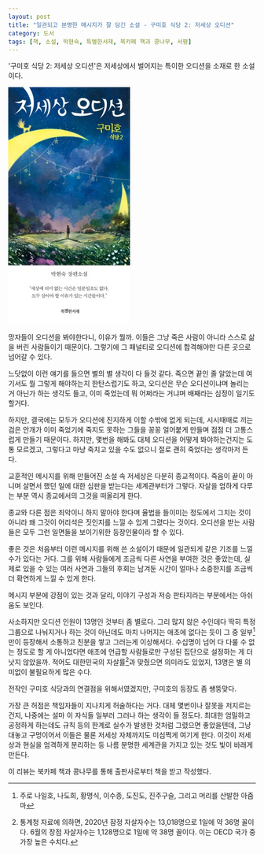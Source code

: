 ```yaml
---
layout: post
title: "일관되고 분명한 메시지가 잘 담긴 소설 - 구미호 식당 2: 저세상 오디션"
category: 도서
tags: [책, 소설, 박현숙, 특별한서재, 북카페 책과 콩나무, 서평]
---
```


'구미호 식당 2: 저세상 오디션'은
저세상에서 벌어지는 특이한 오디션을 소재로 한 소설이다.

![표지](/images/gumiho-restaurant-2-afterworld-audition-book-h480.jpg)

망자들이 오디션을 봐야한다니, 이유가 뭘까.
이들은 그냥 죽은 사람이 아니라 스스로 삶을 버린 사람들이기 때문이다.
그렇기에 그 패널티로 오디션에 합격해야만 다른 곳으로 넘어갈 수 있다.

느닷없이 이런 얘기를 들으면 별의 별 생각이 다 들것 같다.
죽으면 끝인 줄 알았는데 여기서도 뭘 그렇게 해야하는지 한탄스럽기도 하고,
오디션은 무슨 오디션이냐며 놀리는 거 아닌가 하는 생각도 들고,
이미 죽었는데 뭐 어쩌라는 거냐며 배째라는 심정이 일기도 할거다.

하지만, 결국에는 모두가 오디션에 진지하게 이할 수밖에 없게 되는데,
시시때때로 끼는 검은 안개가 이미 죽었기에 죽지도 못하는 그들을
꽁꽁 얼어붙게 만들며 점점 더 고통스럽게 만들기 때문이다.
하지만, 몇번을 해봐도 대체 오디션을 어떻게 봐야하는건지는 도통 모르겠고,
그렇다고 마냥 죽치고 있을 수도 없으니 절로 괜히 죽었다는 생각마저 든다.

교훈적인 메시지를 위해 만들어진 소설 속 저세상은 다분히 종교적이다.
죽음이 끝이 아니며 살면서 했던 일에 대한 심판을 받는다는 세계관부터가 그렇다.
자살을 엄하게 다루는 부분 역시 종교에서의 그것을 떠올리게 한다.

종교와 다른 점은 죄악이니 하지 말아야 한다며 율법을 들이미는 정도에서 그치는 것이 아니라
왜 그것이 어리석은 짓인지를 느낄 수 있게 그렸다는 것이다.
오디션을 받는 사람들은 모두 그런 일면들을 보이기위한 등장인물이라 할 수 있다.

좋은 것은 처음부터 이런 메시지를 위해 쓴 소설이기 때문에
일관되게 같은 기조를 느낄 수가 있다는 거다.
그를 위해 사람들에게 조금씩 다른 사연을 부여한 것은 좋았는데,
실제로 있을 수 있는 여러 사연과 그들의 후회는
남겨둔 시간이 얼마나 소중한지를 조금씩 더 확연하게 느낄 수 있게 한다.

메시지 부분에 강점이 있는 것과 달리,
이야기 구성과 저승 판타지라는 부분에서는 아쉬움도 보인다.

사소하지만 오디션 인원이 13명인 것부터 좀 별로다.
그리 많지 않은 수인데다 딱히 특정 그룹으로 나눠지거나 하는 것이 아닌데도
마치 나머지는 애초에 없다는 듯이
그 중 일부[^1]만이 등장해서 소통하고 친분을 쌓고 그러는게 이상해서다.
수십명이 넘어 다 다룰 수 없는 정도로 할 게 아니었다면
애초에 언급할 사람들로만 구성된 집단으로 설정하는 게 더 낫지 않았을까.
적어도 대한민국의 자살률[^2]과 맞췄으면 의미라도 있었지,
13명은 별 의미없이 불필요하게 많은 수다.

[^1]: 주로 나일호, 나도희, 황명식, 이수종, 도진도, 진주구슬, 그리고 머리를 산발한 아줌마

[^2]: 통계청 자료에 의하면, 2020년 잠정 자살자수는 13,018명으로 1일에 약 36명 꼴이다. 6월의 장점 자살자수는 1,128명으로 1일에 약 38명 꼴이다. 이는 OECD 국가 중 가장 높은 수치다.

전작인 구미호 식당과의 연결점을 위해서였겠지만,
구미호의 등장도 좀 쌩뚱맞다.

가장 큰 허점은 책임자들이 지나치게 허술하다는 거다.
대체 몇번이나 잘못을 저지르는 건지, 나중에는 설마 이 자식들 일부러 그러나 하는 생각이 들 정도다.
최대한 엄밀하고 공정하게 하는데도 규칙 등의 한계로 실수가 발생한 것처럼 그렸으면 좋았을텐데,
그냥 대놓고 구멍이어서 이들은 물론 저세상 자체까지도 미심쩍게 여기게 한다.
이것이 저세상과 현실을 엄격하게 분리하는 등 나름 분명한 세계관을 가지고 있는 것도 빛이 바래게 만든다.



<div class="im im-info">
이 리뷰는 북카페 책과 콩나무를 통해 출판사로부터 책을 받고 작성했다.
</div>
